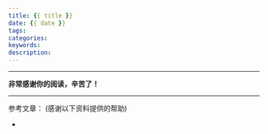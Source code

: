 ```yaml
---
title: {{ title }}
date: {{ date }}
tags:
categories:
keywords:
description:
---
```


---
**非常感谢你的阅读，辛苦了！**

---
参考文章： (感谢以下资料提供的帮助)
- []()

